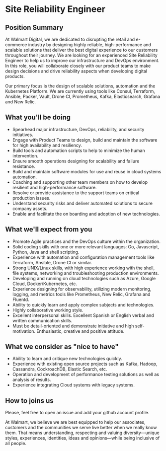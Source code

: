 # Site Reliability Engineer

## Position Summary

At Walmart Digital, we are dedicated to disrupting the retail and e-commerce industry by designing highly reliable, high-performance and scalable solutions that deliver the best digital experience to our customers throughout their journey.
We are looking for an experienced Site Reliability Engineer to help us to improve our infrastructure and DevOps environment. In this role, you will collaborate closely with our product teams to make design decisions and drive reliability aspects when developing digital products.

Our primary focus is the design of scalable solutions, automation and the Kubernetes Platform. We are currently using tools like Consul, Terraform, Ansible, Packer, Vault, Drone CI, Prometheus, Kafka, Elasticsearch, Grafana and New Relic.

## What you'll be doing

* Spearhead major infrastructure, DevOps, reliability, and security initiatives.
* Engage with Product Teams to design, build and maintain the software for high availability and resiliency.
* Build tools and automation scripts to help to minimize the human intervention.
* Ensure smooth operations designing for scalability and failure resistance.
* Build and maintain software modules for use and reuse in cloud systems automation.
* Coaching and supporting other team members on how to develop resilient and high-performance software.
* Resolve or provide assistance to the support teams on critical production issues.
* Understand security risks and deliver automated solutions to secure company assets.
* Enable and facilitate the on boarding and adoption of new technologies.

## What we'll expect from you

* Promote Agile practices and the DevOps culture within the organization.
* Solid coding skills with one or more relevant languages: Go, Javascript, Python, Java and shell scripting.
* Experience with automation and configuration management tools like Terraform, Ansible, Drone CI or similar.
* Strong UNIX/Linux skills, with high experience working with the shell, file systems, networking and troubleshooting production environments.
* Developing and running on cloud technologies such as Azure, Google Cloud, Docker/Kubernetes, etc.
* Experience designing for observability, utilizing modern monitoring, logging, and metrics tools like Prometheus, New Relic, Grafana and Fluentd.
* Ability to quickly learn and apply complex subjects and technologies.
* Highly collaborative working style.
* Excellent interpersonal skills. Excellent Spanish or English verbal and written communication skills.
* Must be detail-oriented and demonstrate initiative and high self-motivation. Enthusiastic, creative and positive attitude.
  
## What we consider as "nice to have"

* Ability to learn and critique new technologies quickly.
* Experience with existing open source projects such as Kafka, Hadoop, Cassandra, CockroachDB, Elastic Search, etc.
* Operation and development of performance testing solutions as well as analysis of results.
* Experience integrating Cloud systems with legacy systems.

## How to joins us

Please, feel free to open an issue and add your github account profile.

At Walmart, we believe we are best equipped to help our associates, customers and the communities we serve live better when we really know them. That means understanding, respecting and valuing diversity—unique styles, experiences, identities, ideas and opinions—while being inclusive of all people.
